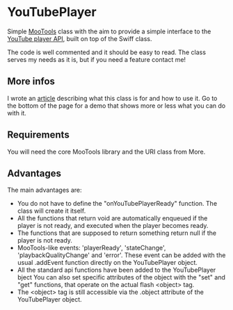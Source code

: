 # YouTubePlayer

Simple [MooTools](http://mootools.net/ "MooTools") class with the aim
to provide a simple interface to the [YouTube player
API](http://code.google.com/apis/youtube/js_api_reference.html
"YouTube JS API reference"), built on top of the Swiff class.

The code is well commented and it should be easy to read. The class
serves my needs as it is, but if you need a feature contact me!

## More infos

I wrote an
[article](http://localhost:8000/articles/2011-02-07-youtubeplayer.html)
describing what this class is for and how to use it. Go to the bottom
of the page for a demo that shows more or less what you can do with
it.

## Requirements
You will need the core MooTools library and the URI class from More.

## Advantages
The main advantages are:

*   You do not have to define the "onYouTubePlayerReady" function. The
    class will create it itself.
*   All the functions that return void are automatically enqueued if the
    player is not ready, and executed when the player becomes ready.
*   The functions that are supposed to return something return null if the
    player is not ready.
*   MooTools-like events: 'playerReady', 'stateChange',
    'playbackQualityChange' and 'error'. These event can be added with
    the usual .addEvent function directly on the YouTubePlayer object.
*   All the standard api functions have been added to the YouTubePlayer
    bject You can also set specific attributes of the object with the
    "set" and "get" functions, that operate on the actual flash &lt;object&gt; tag.
*   The &lt;object&gt; tag is still accessible via the .object attribute of the
    YouTubePlayer object.


